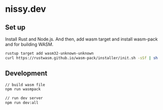# nissy.dev

## Set up

Install Rust and Node.js. And then, add wasm target and install wasm-pack and for building WASM.

```sh
rustup target add wasm32-unknown-unknown
curl https://rustwasm.github.io/wasm-pack/installer/init.sh -sSf | sh
```

## Development

```sh
// build wasm file
npm run wasmpack

// run dev server
npm run dev:all
```
